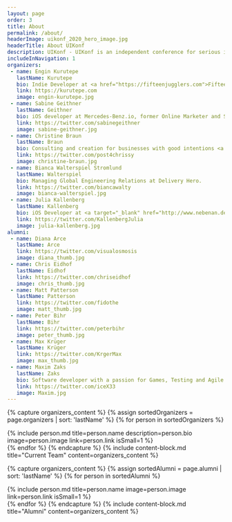 ```yaml
---
layout: page
order: 3
title: About
permalink: /about/
headerImage: uikonf_2020_hero_image.jpg
headerTitle: About UIKonf
description: UIKonf - UIKonf is an independent conference for serious iOS developers
includeInNavigation: 1
organizers:
 - name: Engin Kurutepe
   lastName: Kurutepe
   bio: Indie Developer at <a href="https://fifteenjugglers.com">Fifteen Jugglers</a> making <a href="https://solarwat.ch">SolarWatch</a> and <a href="https://calltap.app">CallTap</a>. Glider pilot.
   link: https://kurutepe.com
   image: engin-kurutepe.jpg
 - name: Sabine Geithner
   lastName: Geithner
   bio: iOS developer at Mercedes-Benz.io, former Online Marketer and Scientist.
   link: https://twitter.com/sabinegeithner
   image: sabine-geithner.jpg
 - name: Christine Braun
   lastName: Braun
   bio: Consulting and creation for businesses with good intentions <a href="mailto:post@chrissybrown.com">post@chrissybrown.com</a>.
   link: https://twitter.com/post4chrissy
   image: christine-braun.jpg
 - name: Bianca Walterspiel Stromlund
   lastName: Walterspiel
   bio: Managing Global Engineering Relations at Delivery Hero.
   link: https://twitter.com/biancawalty
   image: bianca-walterspiel.jpg
 - name: Julia Kallenberg
   lastName: Kallenberg
   bio: iOS Developer at <a target="_blank" href="http://www.nebenan.de">nebenan.de</a>. Traveler and former project manager for renewable energies.
   link: https://twitter.com/KallenbergJulia
   image: julia-kallenberg.jpg
alumni:
 - name: Diana Arce
   lastName: Arce
   link: https://twitter.com/visualosmosis
   image: diana_thumb.jpg
 - name: Chris Eidhof
   lastName: Eidhof
   link: https://twitter.com/chriseidhof
   image: chris_thumb.jpg
 - name: Matt Patterson
   lastName: Patterson
   link: https://twitter.com/fidothe
   image: matt_thumb.jpg
 - name: Peter Bihr
   lastName: Bihr
   link: https://twitter.com/peterbihr
   image: peter_thumb.jpg
 - name: Max Krüger
   lastName: Krüger
   link: https://twitter.com/KrgerMax
   image: max_thumb.jpg
 - name: Maxim Zaks
   lastName: Zaks
   bio: Software developer with a passion for Games, Testing and Agile.
   link: https://twitter.com/iceX33
   image: Maxim.jpg
---
```


{% capture organizers_content %}
	{% assign sortedOrganizers = page.organizers | sort: 'lastName' %}
	{% for person in sortedOrganizers %}
		<div class="uk-width-1-1@s uk-width-1-5@m uk-text-center uk-margin-medium-bottom">
        {% include person.md title=person.name description=person.bio image=person.image link=person.link isSmall=1 %}
	  </div>
	{% endfor %}
{% endcapture %}
{% include content-block.md title="Current Team" content=organizers_content %}


{% capture organizers_content %}
	{% assign sortedAlumni = page.alumni | sort: 'lastName' %}
	{% for person in sortedAlumni %}
		<div class="uk-width-1-1@s uk-width-1-5@m uk-text-center uk-margin-medium-bottom">
        {% include person.md title=person.name image=person.image link=person.link isSmall=1 %}
	  </div>
	{% endfor %}
{% endcapture %}
{% include content-block.md title="Alumni" content=organizers_content %}

